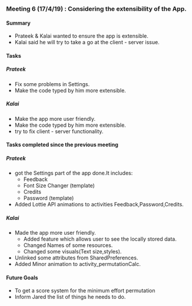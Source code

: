 ### Meeting 6 (17/4/19) : Considering the extensibility of the App.

#### Summary 
- Prateek & Kalai wanted to ensure the app is extensible.
- Kalai said he will try to take a go at the client - server issue.

#### Tasks
##### Prateek
- Fix some problems in Settings.
- Make the code typed by him more extensible.
##### Kalai
- Make the app more user friendly.
- Make the code typed by him  more extensible.
- try to fix client - server functionality.

#### Tasks completed since the previous meeting
##### Prateek
- got the Settings part of the app done.It includes:
    - Feedback 
    - Font Size Changer (template)
    - Credits 
    - Password (template)
- Added Lottie API animations to activities Feedback,Password,Credits.
##### Kalai
- Made the app more user friendly.
    - Added feature which allows user to see the locally stored data.
    - Changed Names of some resources.
    - Changed some visuals(Text size,styles).
- Unlinked some attributes from SharedPreferences.
- Added Minor animation to activity_permutationCalc.

#### Future Goals
- To get a score system for the minimum effort permutation
- Inform Jared the list of things he needs to do.